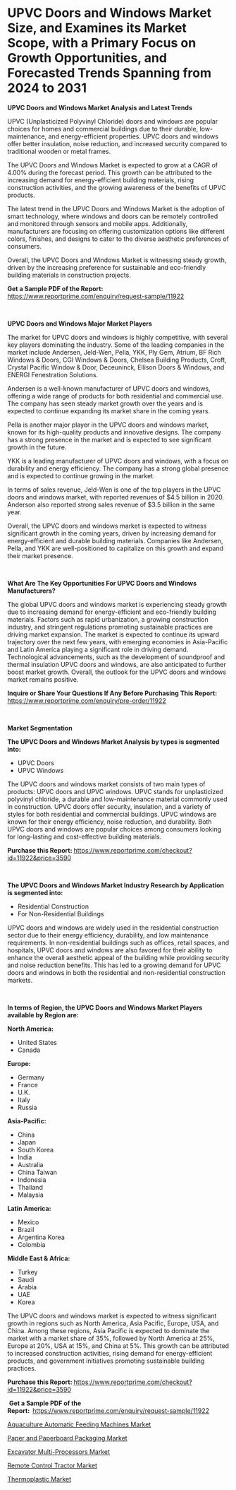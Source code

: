 <p><h1>UPVC Doors and Windows Market Size, and Examines its Market Scope, with a Primary Focus on Growth Opportunities, and Forecasted Trends Spanning from 2024 to 2031</h1></p><p><strong>UPVC Doors and Windows Market Analysis and Latest Trends</strong></p>
<p><p>UPVC (Unplasticized Polyvinyl Chloride) doors and windows are popular choices for homes and commercial buildings due to their durable, low-maintenance, and energy-efficient properties. UPVC doors and windows offer better insulation, noise reduction, and increased security compared to traditional wooden or metal frames.</p><p>The UPVC Doors and Windows Market is expected to grow at a CAGR of 4.00% during the forecast period. This growth can be attributed to the increasing demand for energy-efficient building materials, rising construction activities, and the growing awareness of the benefits of UPVC products.</p><p>The latest trend in the UPVC Doors and Windows Market is the adoption of smart technology, where windows and doors can be remotely controlled and monitored through sensors and mobile apps. Additionally, manufacturers are focusing on offering customization options like different colors, finishes, and designs to cater to the diverse aesthetic preferences of consumers.</p><p>Overall, the UPVC Doors and Windows Market is witnessing steady growth, driven by the increasing preference for sustainable and eco-friendly building materials in construction projects.</p></p>
<p><strong>Get a Sample PDF of the Report:&nbsp;</strong> <a href="https://www.reportprime.com/enquiry/request-sample/11922">https://www.reportprime.com/enquiry/request-sample/11922</a></p>
<p>&nbsp;</p>
<p><strong>UPVC Doors and Windows Major Market Players</strong></p>
<p><p>The market for UPVC doors and windows is highly competitive, with several key players dominating the industry. Some of the leading companies in the market include Andersen, Jeld-Wen, Pella, YKK, Ply Gem, Atrium, BF Rich Windows & Doors, CGI Windows & Doors, Chelsea Building Products, Croft, Crystal Pacific Window & Door, Deceuninck, Ellison Doors & Windows, and ENERGI Fenestration Solutions.</p><p>Andersen is a well-known manufacturer of UPVC doors and windows, offering a wide range of products for both residential and commercial use. The company has seen steady market growth over the years and is expected to continue expanding its market share in the coming years.</p><p>Pella is another major player in the UPVC doors and windows market, known for its high-quality products and innovative designs. The company has a strong presence in the market and is expected to see significant growth in the future.</p><p>YKK is a leading manufacturer of UPVC doors and windows, with a focus on durability and energy efficiency. The company has a strong global presence and is expected to continue growing in the market.</p><p>In terms of sales revenue, Jeld-Wen is one of the top players in the UPVC doors and windows market, with reported revenues of $4.5 billion in 2020. Anderson also reported strong sales revenue of $3.5 billion in the same year.</p><p>Overall, the UPVC doors and windows market is expected to witness significant growth in the coming years, driven by increasing demand for energy-efficient and durable building materials. Companies like Andersen, Pella, and YKK are well-positioned to capitalize on this growth and expand their market presence.</p></p>
<p>&nbsp;</p>
<p><strong>What Are The Key Opportunities For UPVC Doors and Windows Manufacturers?</strong></p>
<p><p>The global UPVC doors and windows market is experiencing steady growth due to increasing demand for energy-efficient and eco-friendly building materials. Factors such as rapid urbanization, a growing construction industry, and stringent regulations promoting sustainable practices are driving market expansion. The market is expected to continue its upward trajectory over the next few years, with emerging economies in Asia-Pacific and Latin America playing a significant role in driving demand. Technological advancements, such as the development of soundproof and thermal insulation UPVC doors and windows, are also anticipated to further boost market growth. Overall, the outlook for the UPVC doors and windows market remains positive.</p></p>
<p><strong>Inquire or Share Your Questions If Any Before Purchasing This Report:</strong> <a href="https://www.reportprime.com/enquiry/pre-order/11922">https://www.reportprime.com/enquiry/pre-order/11922</a></p>
<p>&nbsp;</p>
<p><strong>Market Segmentation</strong></p>
<p><strong>The UPVC Doors and Windows Market Analysis by types is segmented into:</strong></p>
<p><ul><li>UPVC Doors</li><li>UPVC Windows</li></ul></p>
<p><p>The UPVC doors and windows market consists of two main types of products: UPVC doors and UPVC windows. UPVC stands for unplasticized polyvinyl chloride, a durable and low-maintenance material commonly used in construction. UPVC doors offer security, insulation, and a variety of styles for both residential and commercial buildings. UPVC windows are known for their energy efficiency, noise reduction, and durability. Both UPVC doors and windows are popular choices among consumers looking for long-lasting and cost-effective building materials.</p></p>
<p><strong>Purchase this Report:&nbsp;</strong><a href="https://www.reportprime.com/checkout?id=11922&price=3590">https://www.reportprime.com/checkout?id=11922&price=3590</a></p>
<p>&nbsp;</p>
<p><strong>The UPVC Doors and Windows Market Industry Research by Application is segmented into:</strong></p>
<p><ul><li>Residential Construction</li><li>For Non-Residential Buildings</li></ul></p>
<p><p>UPVC doors and windows are widely used in the residential construction sector due to their energy efficiency, durability, and low maintenance requirements. In non-residential buildings such as offices, retail spaces, and hospitals, UPVC doors and windows are also favored for their ability to enhance the overall aesthetic appeal of the building while providing security and noise reduction benefits. This has led to a growing demand for UPVC doors and windows in both the residential and non-residential construction markets.</p></p>
<p>&nbsp;</p>
<p><strong>In terms of Region, the UPVC Doors and Windows Market Players available by Region are:</strong></p>
<p>
    <p> <strong> North America: </strong>
        <ul>
            <li>United States</li>
            <li>Canada</li>
        </ul>
        </p> 
    <p> <strong> Europe: </strong>
        <ul>
            <li>Germany</li>
            <li>France</li>
            <li>U.K.</li>
            <li>Italy</li>
            <li>Russia</li>
        </ul>
        </p> 
    <p> <strong> Asia-Pacific: </strong>
        <ul>
            <li>China</li>
            <li>Japan</li>
            <li>South Korea</li>
            <li>India</li>
            <li>Australia</li>
            <li>China Taiwan</li>
            <li>Indonesia</li>
            <li>Thailand</li>
            <li>Malaysia</li>
        </ul>
        </p> 
    <p> <strong> Latin America: </strong>
        <ul>
            <li>Mexico</li>
            <li>Brazil</li>
            <li>Argentina Korea</li>
            <li>Colombia</li>
        </ul>
        </p> 
    <p> <strong> Middle East & Africa: </strong>
        <ul>
            <li>Turkey</li>
            <li>Saudi</li>
            <li>Arabia</li>
            <li>UAE</li>
            <li>Korea</li>
        </ul>
    </p>
    </p>
<p><p>The UPVC doors and windows market is expected to witness significant growth in regions such as North America, Asia Pacific, Europe, USA, and China. Among these regions, Asia Pacific is expected to dominate the market with a market share of 35%, followed by North America at 25%, Europe at 20%, USA at 15%, and China at 5%. This growth can be attributed to increased construction activities, rising demand for energy-efficient products, and government initiatives promoting sustainable building practices.</p></p>
<p><strong>Purchase this Report: </strong><a href="https://www.reportprime.com/checkout?id=11922&price=3590">https://www.reportprime.com/checkout?id=11922&price=3590</a></p>
<p>&nbsp;<strong>Get a Sample PDF of the Report:&nbsp;&nbsp;</strong><a href="https://www.reportprime.com/enquiry/request-sample/11922">https://www.reportprime.com/enquiry/request-sample/11922</a></p>
<p><strong></strong></p>
<p><p><a href="https://view.publitas.com/reportprime-1/aquaculture-automatic-feeding-machines-market-growth-market-trends-covid-19-impact-and-forecasts-for-period-from-2023-2030/">Aquaculture Automatic Feeding Machines Market</a></p><p><a href="https://github.com/zjyglelu/Market-Research-Report-List-1/blob/main/paper-and-paperboard-packaging-market.md">Paper and Paperboard Packaging Market</a></p><p><a href="https://gratis-rainforest-2ca.notion.site/Excavator-Multi-Processors-Market-Analysis-Examines-its-Scope-on-Growth-Opportunities-and-Forecaste-b2ebd2e50acf4499a49d75fdd79fcb1d">Excavator Multi-Processors Market</a></p><p><a href="https://issuu.com/reportprime-2/docs/remote-control-tractor-market-size-2030.pptx">Remote Control Tractor Market</a></p><p><a href="https://github.com/mbisetmhermsr/Market-Research-Report-List-1/blob/main/thermoplastic-market.md">Thermoplastic Market</a></p></p>